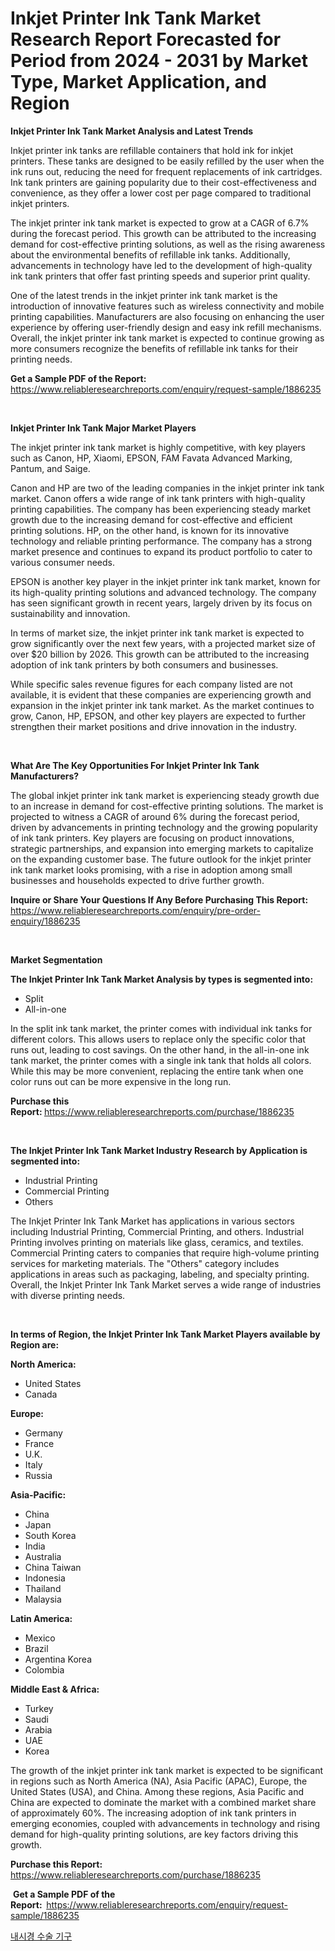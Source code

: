 <p><h1>Inkjet Printer Ink Tank Market Research Report Forecasted for Period from 2024 -  2031 by Market Type, Market Application, and Region</h1></p><p><strong>Inkjet Printer Ink Tank Market Analysis and Latest Trends</strong></p>
<p><p>Inkjet printer ink tanks are refillable containers that hold ink for inkjet printers. These tanks are designed to be easily refilled by the user when the ink runs out, reducing the need for frequent replacements of ink cartridges. Ink tank printers are gaining popularity due to their cost-effectiveness and convenience, as they offer a lower cost per page compared to traditional inkjet printers.</p><p>The inkjet printer ink tank market is expected to grow at a CAGR of 6.7% during the forecast period. This growth can be attributed to the increasing demand for cost-effective printing solutions, as well as the rising awareness about the environmental benefits of refillable ink tanks. Additionally, advancements in technology have led to the development of high-quality ink tank printers that offer fast printing speeds and superior print quality.</p><p>One of the latest trends in the inkjet printer ink tank market is the introduction of innovative features such as wireless connectivity and mobile printing capabilities. Manufacturers are also focusing on enhancing the user experience by offering user-friendly design and easy ink refill mechanisms. Overall, the inkjet printer ink tank market is expected to continue growing as more consumers recognize the benefits of refillable ink tanks for their printing needs.</p></p>
<p><strong>Get a Sample PDF of the Report:&nbsp;</strong> <a href="https://www.reliableresearchreports.com/enquiry/request-sample/1886235">https://www.reliableresearchreports.com/enquiry/request-sample/1886235</a></p>
<p>&nbsp;</p>
<p><strong>Inkjet Printer Ink Tank Major Market Players</strong></p>
<p><p>The inkjet printer ink tank market is highly competitive, with key players such as Canon, HP, Xiaomi, EPSON, FAM Favata Advanced Marking, Pantum, and Saige. </p><p>Canon and HP are two of the leading companies in the inkjet printer ink tank market. Canon offers a wide range of ink tank printers with high-quality printing capabilities. The company has been experiencing steady market growth due to the increasing demand for cost-effective and efficient printing solutions. HP, on the other hand, is known for its innovative technology and reliable printing performance. The company has a strong market presence and continues to expand its product portfolio to cater to various consumer needs.</p><p>EPSON is another key player in the inkjet printer ink tank market, known for its high-quality printing solutions and advanced technology. The company has seen significant growth in recent years, largely driven by its focus on sustainability and innovation.</p><p>In terms of market size, the inkjet printer ink tank market is expected to grow significantly over the next few years, with a projected market size of over $20 billion by 2026. This growth can be attributed to the increasing adoption of ink tank printers by both consumers and businesses.</p><p>While specific sales revenue figures for each company listed are not available, it is evident that these companies are experiencing growth and expansion in the inkjet printer ink tank market. As the market continues to grow, Canon, HP, EPSON, and other key players are expected to further strengthen their market positions and drive innovation in the industry.</p></p>
<p>&nbsp;</p>
<p><strong>What Are The Key Opportunities For Inkjet Printer Ink Tank Manufacturers?</strong></p>
<p><p>The global inkjet printer ink tank market is experiencing steady growth due to an increase in demand for cost-effective printing solutions. The market is projected to witness a CAGR of around 6% during the forecast period, driven by advancements in printing technology and the growing popularity of ink tank printers. Key players are focusing on product innovations, strategic partnerships, and expansion into emerging markets to capitalize on the expanding customer base. The future outlook for the inkjet printer ink tank market looks promising, with a rise in adoption among small businesses and households expected to drive further growth.</p></p>
<p><strong>Inquire or Share Your Questions If Any Before Purchasing This Report:</strong> <a href="https://www.reliableresearchreports.com/enquiry/pre-order-enquiry/1886235">https://www.reliableresearchreports.com/enquiry/pre-order-enquiry/1886235</a></p>
<p>&nbsp;</p>
<p><strong>Market Segmentation</strong></p>
<p><strong>The Inkjet Printer Ink Tank Market Analysis by types is segmented into:</strong></p>
<p><ul><li>Split</li><li>All-in-one</li></ul></p>
<p><p>In the split ink tank market, the printer comes with individual ink tanks for different colors. This allows users to replace only the specific color that runs out, leading to cost savings. On the other hand, in the all-in-one ink tank market, the printer comes with a single ink tank that holds all colors. While this may be more convenient, replacing the entire tank when one color runs out can be more expensive in the long run.</p></p>
<p><strong>Purchase this Report:&nbsp;</strong><a href="https://www.reliableresearchreports.com/purchase/1886235">https://www.reliableresearchreports.com/purchase/1886235</a></p>
<p>&nbsp;</p>
<p><strong>The Inkjet Printer Ink Tank Market Industry Research by Application is segmented into:</strong></p>
<p><ul><li>Industrial Printing</li><li>Commercial Printing</li><li>Others</li></ul></p>
<p><p>The Inkjet Printer Ink Tank Market has applications in various sectors including Industrial Printing, Commercial Printing, and others. Industrial Printing involves printing on materials like glass, ceramics, and textiles. Commercial Printing caters to companies that require high-volume printing services for marketing materials. The "Others" category includes applications in areas such as packaging, labeling, and specialty printing. Overall, the Inkjet Printer Ink Tank Market serves a wide range of industries with diverse printing needs.</p></p>
<p>&nbsp;</p>
<p><strong>In terms of Region, the Inkjet Printer Ink Tank Market Players available by Region are:</strong></p>
<p>
    <p> <strong> North America: </strong>
        <ul>
            <li>United States</li>
            <li>Canada</li>
        </ul>
        </p> 
    <p> <strong> Europe: </strong>
        <ul>
            <li>Germany</li>
            <li>France</li>
            <li>U.K.</li>
            <li>Italy</li>
            <li>Russia</li>
        </ul>
        </p> 
    <p> <strong> Asia-Pacific: </strong>
        <ul>
            <li>China</li>
            <li>Japan</li>
            <li>South Korea</li>
            <li>India</li>
            <li>Australia</li>
            <li>China Taiwan</li>
            <li>Indonesia</li>
            <li>Thailand</li>
            <li>Malaysia</li>
        </ul>
        </p> 
    <p> <strong> Latin America: </strong>
        <ul>
            <li>Mexico</li>
            <li>Brazil</li>
            <li>Argentina Korea</li>
            <li>Colombia</li>
        </ul>
        </p> 
    <p> <strong> Middle East & Africa: </strong>
        <ul>
            <li>Turkey</li>
            <li>Saudi</li>
            <li>Arabia</li>
            <li>UAE</li>
            <li>Korea</li>
        </ul>
    </p>
    </p>
<p><p>The growth of the inkjet printer ink tank market is expected to be significant in regions such as North America (NA), Asia Pacific (APAC), Europe, the United States (USA), and China. Among these regions, Asia Pacific and China are expected to dominate the market with a combined market share of approximately 60%. The increasing adoption of ink tank printers in emerging economies, coupled with advancements in technology and rising demand for high-quality printing solutions, are key factors driving this growth.</p></p>
<p><strong>Purchase this Report: </strong><a href="https://www.reliableresearchreports.com/purchase/1886235">https://www.reliableresearchreports.com/purchase/1886235</a></p>
<p>&nbsp;<strong>Get a Sample PDF of the Report:&nbsp;&nbsp;</strong><a href="https://www.reliableresearchreports.com/enquiry/request-sample/1886235">https://www.reliableresearchreports.com/enquiry/request-sample/1886235</a></p>
<p><strong></strong></p>
<p><p><a href="https://github.com/hzumrdvas204296/Market-Research-Report-List-1/blob/main/39168155809.md">내시경 수술 기구</a></p></p>